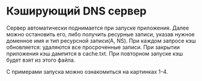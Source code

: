 # Кэширующий DNS сервер
Сервер автоматически поднимается при запуске приложения. Далее можно остановить его, либо получить ресурные записи, указав нужное доменное имя и тип ресурсной записи(A, NS).
При каждом запросе кэш обновляется: удаляются все просроченные записи. При закрытии приложения кэш дампится в cache.txt. При повторном запуске кэш будет взят из этого файла.

С примерами запуска можно ознакомиться на картинках 1-4.
